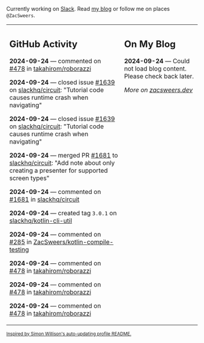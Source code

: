 Currently working on [Slack](https://slack.com/). Read [my blog](https://zacsweers.dev/) or follow me on places `@ZacSweers`.

<table><tr><td valign="top" width="60%">

## GitHub Activity
<!-- githubActivity starts -->
**2024-09-24** — commented on [#478](https://github.com/takahirom/roborazzi/issues/478#issuecomment-2371916234) in [takahirom/roborazzi](https://github.com/takahirom/roborazzi)

**2024-09-24** — closed issue [#1639](https://github.com/slackhq/circuit/issues/1639) on [slackhq/circuit](https://github.com/slackhq/circuit): "Tutorial code causes runtime crash when navigating"

**2024-09-24** — closed issue [#1639](https://github.com/slackhq/circuit/issues/1639) on [slackhq/circuit](https://github.com/slackhq/circuit): "Tutorial code causes runtime crash when navigating"

**2024-09-24** — merged PR [#1681](https://github.com/slackhq/circuit/pull/1681) to [slackhq/circuit](https://github.com/slackhq/circuit): "Add note about only creating a presenter for supported screen types"

**2024-09-24** — commented on [#1681](https://github.com/slackhq/circuit/pull/1681#issuecomment-2371905551) in [slackhq/circuit](https://github.com/slackhq/circuit)

**2024-09-24** — created tag `3.0.1` on [slackhq/kotlin-cli-util](https://github.com/slackhq/kotlin-cli-util)

**2024-09-24** — commented on [#285](https://github.com/ZacSweers/kotlin-compile-testing/issues/285#issuecomment-2371751520) in [ZacSweers/kotlin-compile-testing](https://github.com/ZacSweers/kotlin-compile-testing)

**2024-09-24** — commented on [#478](https://github.com/takahirom/roborazzi/issues/478#issuecomment-2371702386) in [takahirom/roborazzi](https://github.com/takahirom/roborazzi)

**2024-09-24** — commented on [#478](https://github.com/takahirom/roborazzi/issues/478#issuecomment-2371697977) in [takahirom/roborazzi](https://github.com/takahirom/roborazzi)

**2024-09-24** — commented on [#478](https://github.com/takahirom/roborazzi/issues/478#issuecomment-2371691644) in [takahirom/roborazzi](https://github.com/takahirom/roborazzi)
<!-- githubActivity ends -->
</td><td valign="top" width="40%">

## On My Blog
<!-- blog starts -->
**2024-09-24** — Could not load blog content. Please check back later.
<!-- blog ends -->
_More on [zacsweers.dev](https://zacsweers.dev/)_
</td></tr></table>

<sub><a href="https://simonwillison.net/2020/Jul/10/self-updating-profile-readme/">Inspired by Simon Willison's auto-updating profile README.</a></sub>